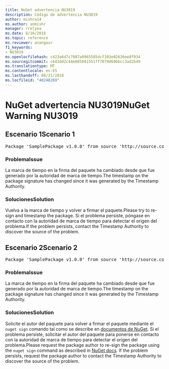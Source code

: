 ```yaml
---
title: NuGet advertencia NU3019
description: Código de advertencia NU3019
author: mishra14
ms.author: anmishr
manager: rrelyea
ms.date: 8/16/2018
ms.topic: reference
ms.reviewer: anangaur
f1_keywords:
- NU3019
ms.openlocfilehash: c423a6d7c7087a0965585dcf103e02636ee8f934
ms.sourcegitcommit: c643dd2c44e085601551ff7079d696bcc3ad2b49
ms.translationtype: MT
ms.contentlocale: es-ES
ms.lasthandoff: 08/21/2018
ms.locfileid: "40248269"
---
```

# <a name="nuget-warning-nu3019"></a><span data-ttu-id="b10de-103">NuGet advertencia NU3019</span><span class="sxs-lookup"><span data-stu-id="b10de-103">NuGet Warning NU3019</span></span>

## <a name="scenario-1"></a><span data-ttu-id="b10de-104">Escenario 1</span><span class="sxs-lookup"><span data-stu-id="b10de-104">Scenario 1</span></span>

<pre>Package 'SamplePackage v1.0.0' from source 'http://source.com/index.json': The timestamp integrity check failed.</pre>

### <a name="issue"></a><span data-ttu-id="b10de-105">Problema</span><span class="sxs-lookup"><span data-stu-id="b10de-105">Issue</span></span>

<span data-ttu-id="b10de-106">La marca de tiempo en la firma del paquete ha cambiado desde que fue generado por la autoridad de marca de tiempo.</span><span class="sxs-lookup"><span data-stu-id="b10de-106">The timestamp on the package signature has changed since it was generated by the Timestamp Authority.</span></span>


### <a name="solution"></a><span data-ttu-id="b10de-107">Soluciones</span><span class="sxs-lookup"><span data-stu-id="b10de-107">Solution</span></span>

<span data-ttu-id="b10de-108">Vuelva a la marca de tiempo y volver a firmar el paquete.</span><span class="sxs-lookup"><span data-stu-id="b10de-108">Please try to re-sign and timestamp the package.</span></span> <span data-ttu-id="b10de-109">Si el problema persiste, póngase en contacto con la autoridad de marca de tiempo para detectar el origen del problema.</span><span class="sxs-lookup"><span data-stu-id="b10de-109">If the problem persists, contact the Timestamp Authority to discover the source of the problem.</span></span>



## <a name="scenario-2"></a><span data-ttu-id="b10de-110">Escenario 2</span><span class="sxs-lookup"><span data-stu-id="b10de-110">Scenario 2</span></span>

<pre>Package 'SamplePackage v1.0.0' from source 'http://source.com/index.json': The primary signature's timestamp integrity check failed.</pre>

### <a name="issue"></a><span data-ttu-id="b10de-111">Problema</span><span class="sxs-lookup"><span data-stu-id="b10de-111">Issue</span></span>

<span data-ttu-id="b10de-112">La marca de tiempo en la firma del paquete ha cambiado desde que fue generado por la autoridad de marca de tiempo.</span><span class="sxs-lookup"><span data-stu-id="b10de-112">The timestamp on the package signature has changed since it was generated by the Timestamp Authority.</span></span>


### <a name="solution"></a><span data-ttu-id="b10de-113">Soluciones</span><span class="sxs-lookup"><span data-stu-id="b10de-113">Solution</span></span>

<span data-ttu-id="b10de-114">Solicite el autor del paquete para volver a firmar el paquete mediante el `nuget sign` comando tal como se describe en [documentos de NuGet](https://docs.microsoft.com/en-us/nuget/create-packages/sign-a-package). Si el problema persiste, solicitar el autor del paquete para ponerse en contacto con la autoridad de marca de tiempo para detectar el origen del problema.</span><span class="sxs-lookup"><span data-stu-id="b10de-114">Please request the package author to re-sign the package using the `nuget sign` command as described in [NuGet docs](https://docs.microsoft.com/en-us/nuget/create-packages/sign-a-package). If the problem persists, request the package author to contact the Timestamp Authority to discover the source of the problem.</span></span>


